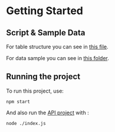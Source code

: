 # Getting Started

## Script & Sample Data

For table structure you can see in [this file](/scripts/sql/create-table.sql).

For data sample you can see in [this folder](/sample).

## Running the project

To run this project, use:

```
npm start
```

And also run the [API project](https://github.com/tiara97/embreo-api) with :

```
node ./index.js
```
